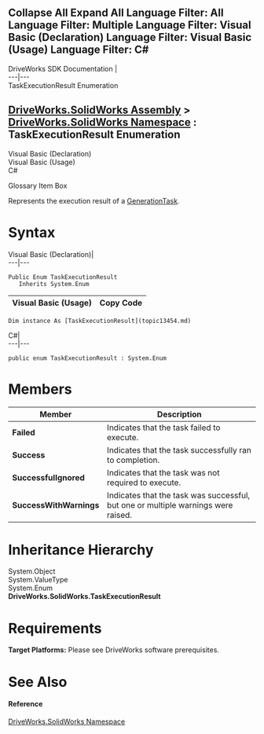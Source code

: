        

 Collapse All Expand All  Language Filter: All  Language Filter: Multiple  Language Filter: Visual Basic (Declaration) Language Filter: Visual Basic (Usage) Language Filter: C#  
---  
DriveWorks SDK Documentation  |   
---|---  
TaskExecutionResult Enumeration   
  
[DriveWorks.SolidWorks Assembly](topic13342.md) > [DriveWorks.SolidWorks Namespace](topic13345.md) : TaskExecutionResult Enumeration  
---  
  
Visual Basic (Declaration)    
Visual Basic (Usage)    
C# 

Glossary Item Box

Represents the execution result of a [GenerationTask](topic13678.md). 

# Syntax

Visual Basic (Declaration)|   
---|---  
      
    
    Public Enum TaskExecutionResult 
       Inherits System.Enum  
  
Visual Basic (Usage)| Copy Code  
---|---  
      
    
    Dim instance As [TaskExecutionResult](topic13454.md)  
  
C#|   
---|---  
      
    
    public enum TaskExecutionResult : System.Enum   
  
# Members

Member| Description  
---|---  
**Failed**|  Indicates that the task failed to execute.  
**Success**|  Indicates that the task successfully ran to completion.  
**SuccessfulIgnored**|  Indicates that the task was not required to execute.  
**SuccessWithWarnings**|  Indicates that the task was successful, but one or multiple warnings were raised.  
  
# Inheritance Hierarchy

System.Object  
System.ValueType  
System.Enum  
**DriveWorks.SolidWorks.TaskExecutionResult**  


# Requirements

**Target Platforms:** Please see DriveWorks software prerequisites.

# See Also

#### Reference

[DriveWorks.SolidWorks Namespace](topic13345.md)


